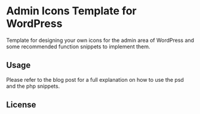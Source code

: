 # Admin Icons Template for WordPress

Template for designing your own icons for the admin area of WordPress and some recommended function snippets to implement them.

## Usage

Please refer to the blog post for a full explanation on how to use the psd and the php snippets.

## License

